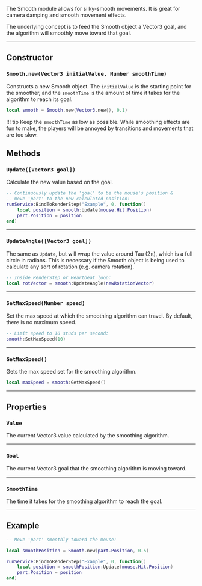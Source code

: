 The Smooth module allows for silky-smooth movements. It is great for camera damping and smooth movement effects.

The underlying concept is to feed the Smooth object a Vector3 goal, and the algorithm will smoothly move toward that goal.

---------------------------

## Constructor

### `Smooth.new(Vector3 initialValue, Number smoothTime)`
Constructs a new Smooth object. The `initialValue` is the starting point for the smoother, and the `smoothTime` is the amount of time it takes for the algorithm to reach its goal.

```lua
local smooth = Smooth.new(Vector3.new(), 0.1)
```

!!! tip
	Keep the `smoothTime` as low as possible. While smoothing effects are fun to make, the players will be annoyed by transitions and movements that are too slow.

## Methods

### `Update([Vector3 goal])`
Calculate the new value based on the goal.

```lua
-- Continuously update the 'goal' to be the mouse's position &
-- move 'part' to the new calculated position:
runService:BindToRenderStep("Example", 0, function()
	local position = smooth:Update(mouse.Hit.Position)
	part.Position = position
end)
```

---------------------------

### `UpdateAngle([Vector3 goal])`
The same as `Update`, but will wrap the value around Tau (2π), which is a full circle in radians. This is necessary if the Smooth object is being used to calculate any sort of rotation (e.g. camera rotation).

```lua
-- Inside RenderStep or Heartbeat loop:
local rotVector = smooth:UpdateAngle(newRotationVector)
```

---------------------------

### `SetMaxSpeed(Number speed)`
Set the max speed at which the smoothing algorithm can travel. By default, there is no maximum speed.

```lua
-- Limit speed to 10 studs per second:
smooth:SetMaxSpeed(10)
```

---------------------------

### `GetMaxSpeed()`
Gets the max speed set for the smoothing algorithm.

```lua
local maxSpeed = smooth:GetMaxSpeed()
```

---------------------------

## Properties

### `Value`
The current Vector3 value calculated by the smoothing algorithm.

---------------------------

### `Goal`
The current Vector3 goal that the smoothing algorithm is moving toward.

---------------------------

### `SmoothTime`
The time it takes for the smoothing algorithm to reach the goal.

---------------------------

## Example

```lua
-- Move 'part' smoothly toward the mouse:

local smoothPosition = Smooth.new(part.Position, 0.5)

runService:BindToRenderStep("Example", 0, function()
	local position = smoothPosition:Update(mouse.Hit.Position)
	part.Position = position
end)
```